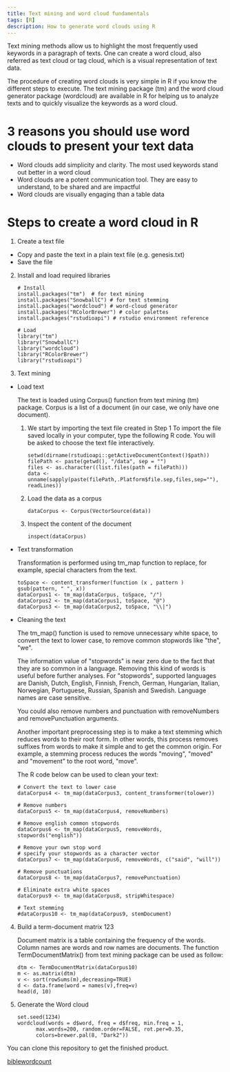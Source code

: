 ```yaml
---
title: Text mining and word cloud fundamentals
tags: [R]
description: How to generate word clouds using R
---
```


Text mining methods allow us to highlight the most frequently used keywords in a paragraph of texts. One can create a word cloud, also referred as text cloud or tag cloud, which is a visual representation of text data.

The procedure of creating word clouds is very simple in R if you know the different steps to execute. The text mining package (tm) and the word cloud generator package (wordcloud) are available in R for helping us to analyze texts and to quickly visualize the keywords as a word cloud.

# 3 reasons you should use word clouds to present your text data
- Word clouds add simplicity and clarity. The most used keywords stand out better in a word cloud
- Word clouds are a potent communication tool. They are easy to understand, to be shared and are impactful
- Word clouds are visually engaging than a table data

# Steps to create a word cloud in R
1. Create a text file
  - Copy and paste the text in a plain text file (e.g. genesis.txt)
  - Save the file
2. Install and load required libraries

    ```
    # Install
    install.packages("tm")  # for text mining
    install.packages("SnowballC") # for text stemming
    install.packages("wordcloud") # word-cloud generator
    install.packages("RColorBrewer") # color palettes
    install.packages("rstudioapi") # rstudio environment reference

    # Load
    library("tm")
    library("SnowballC")
    library("wordcloud")
    library("RColorBrewer")
    library("rstudioapi")
    ```

3. Text mining
  - Load text

    The text is loaded using Corpus() function from text mining (tm) package. Corpus is a list of a document (in our case, we only have one document).

    1. We start by importing the text file created in Step 1
      To import the file saved locally in your computer, type the following R code. You will be asked to choose the text file interactively.

        ```
        setwd(dirname(rstudioapi::getActiveDocumentContext()$path))
        filePath <- paste(getwd(), "/data", sep = "")
        files <- as.character((list.files(path = filePath)))
        data <- unname(sapply(paste(filePath,.Platform$file.sep,files,sep=""), readLines))
        ```

    2. Load the data as a corpus

        ```
        dataCorpus <- Corpus(VectorSource(data))
        ```
    3. Inspect the content of the document

        ```
        inspect(dataCorpus)
        ```

  - Text transformation

      Transformation is performed using tm_map function to replace, for example, special characters from the text.

      ```
      toSpace <- content_transformer(function (x , pattern ) gsub(pattern, " ", x))
      dataCorpus1 <- tm_map(dataCorpus, toSpace, "/")
      dataCorpus2 <- tm_map(dataCorpus1, toSpace, "@")
      dataCorpus3 <- tm_map(dataCorpus2, toSpace, "\\|")
      ```

  - Cleaning the text

      The tm_map() function is used to remove unnecessary white space, to convert the text to lower case, to remove common stopwords like "the", "we".

      The information value of "stopwords" is near zero due to the fact that they are so common in a language. Removing this kind of words is useful before further analyses. For "stopwords", supported languages are Danish, Dutch, English, Finnish, French, German, Hungarian, Italian, Norwegian, Portuguese, Russian, Spanish and Swedish. Language names are case sensitive.

      You could also remove numbers and punctuation with removeNumbers and removePunctuation arguments.

      Another important preprocessing step is to make a text stemming which reduces words to their root form. In other words, this process removes suffixes from words to make it simple and to get the common origin. For example, a stemming process reduces the words "moving", "moved" and "movement" to the root word, "move".

      The R code below can be used to clean your text:

      ```
      # Convert the text to lower case
      dataCorpus4 <- tm_map(dataCorpus3, content_transformer(tolower))

      # Remove numbers
      dataCorpus5 <- tm_map(dataCorpus4, removeNumbers)

      # Remove english common stopwords
      dataCorpus6 <- tm_map(dataCorpus5, removeWords, stopwords("english"))

      # Remove your own stop word
      # specify your stopwords as a character vector
      dataCorpus7 <- tm_map(dataCorpus6, removeWords, c("said", "will"))

      # Remove punctuations
      dataCorpus8 <- tm_map(dataCorpus7, removePunctuation)

      # Eliminate extra white spaces
      dataCorpus9 <- tm_map(dataCorpus8, stripWhitespace)

      # Text stemming
      #dataCorpus10 <- tm_map(dataCorpus9, stemDocument)
      ```

4. Build a term-document matrix 123

    Document matrix is a table containing the frequency of the words. Column names are words and row names are documents. The function TermDocumentMatrix() from text mining package can be used as follow:

    ```
    dtm <- TermDocumentMatrix(dataCorpus10)
    m <- as.matrix(dtm)
    v <- sort(rowSums(m),decreasing=TRUE)
    d <- data.frame(word = names(v),freq=v)
    head(d, 10)
    ```

5. Generate the Word cloud

    ```
    set.seed(1234)
    wordcloud(words = d$word, freq = d$freq, min.freq = 1,
          max.words=200, random.order=FALSE, rot.per=0.35,
          colors=brewer.pal(8, "Dark2"))
    ```

You can clone this repository to get the finished product.

[biblewordcount](https://github.com/esonpaguia/biblewordcloud)
